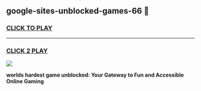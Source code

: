 
## google-sites-unblocked-games-66 👋
<h3>
<a href="https://premium.freeplayer.one?title=google-sites-unblocked-games-66&ref=14F">CLICK TO PLAY</a></h3>
<hr>

<h3>
<a href="https://premium.freeplayer.one?title=google-sites-unblocked-games-66&ref=14F">CLICK 2 PLAY</a>
  
</h3>

<a href="https://premium.freeplayer.one?title=google-sites-unblocked-games-66&ref=12F/"><img src="https://clearcache.store/games.png"></a>


**worlds hardest game unblocked: Your Gateway to Fun and Accessible Online Gaming**
